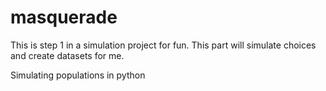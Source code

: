 # masquerade
This is step 1 in a simulation project for fun. This part will simulate choices and create datasets for me.

Simulating populations in python

